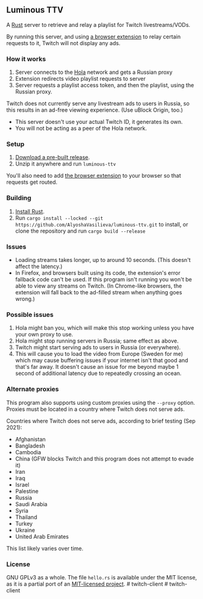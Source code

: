 ## Luminous TTV
A [Rust][rust] server to retrieve and relay a playlist for Twitch livestreams/VODs.

By running this server, and using [a browser extension][ext] to relay certain requests to it, Twitch will not
display any ads.

[rust]: https://www.rust-lang.org

### How it works

1. Server connects to the [Hola] network and gets a Russian proxy
2. Extension redirects video playlist requests to server
3. Server requests a playlist access token, and then the playlist,
   using the Russian proxy.

Twitch does not currently serve any livestream ads to users in Russia,
so this results in an ad-free viewing experience. (Use uBlock Origin, too.)

* This server doesn't use your actual Twitch ID, it generates its own.
* You will not be acting as a peer of the Hola network.

[hola]: https://en.wikipedia.org/wiki/Hola_(VPN)

### Setup

1. [Download a pre-built release][release].
2. Unzip it anywhere and run `luminous-ttv`

You'll also need to add [the browser extension][ext] to your browser so that
requests get routed.

### Building

1. [Install Rust](https://rustup.rs/).
2. Run `cargo install --locked --git https://github.com/AlyoshaVasilieva/luminous-ttv.git`
   to install, or clone the repository and run `cargo build --release`

[ext]: https://github.com/AlyoshaVasilieva/luminous-ttv-ext
[release]: https://github.com/AlyoshaVasilieva/luminous-ttv/releases/latest

### Issues

* Loading streams takes longer, up to around 10 seconds. (This doesn't affect
  the latency.)
* In Firefox, and browsers built using its code, the extension's error fallback code 
  can't be used. If this program isn't running you won't be able to view any streams
  on Twitch. (In Chrome-like browsers, the extension will fall back to the
  ad-filled stream when anything goes wrong.)

### Possible issues

1. Hola might ban you, which will make this stop working unless you have
   your own proxy to use.
2. Hola might stop running servers in Russia; same effect as above.
3. Twitch might start serving ads to users in Russia (or everywhere).
4. This will cause you to load the video from Europe (Sweden for me) which may
   cause buffering issues if your internet isn't that good and that's far away.
   It doesn't cause an issue for me beyond maybe 1 second of additional latency
   due to repeatedly crossing an ocean.

### Alternate proxies

This program also supports using custom proxies using the `--proxy` option.
Proxies must be located in a country where Twitch does not serve ads.

Countries where Twitch does not serve ads, according to brief testing (Sep 2021):

* Afghanistan
* Bangladesh
* Cambodia
* China (GFW blocks Twitch and this program does not attempt to evade it)
* Iran
* Iraq
* Israel
* Palestine
* Russia
* Saudi Arabia
* Syria
* Thailand
* Turkey
* Ukraine
* United Arab Emirates

This list likely varies over time.

### License

GNU GPLv3 as a whole. The file `hello.rs` is available under the MIT license, as it
is a partial port of an [MIT-licensed project](https://github.com/Snawoot/hola-proxy).
#   t w i t c h - c l i e n t  
 #   t w i t c h - c l i e n t  
 
